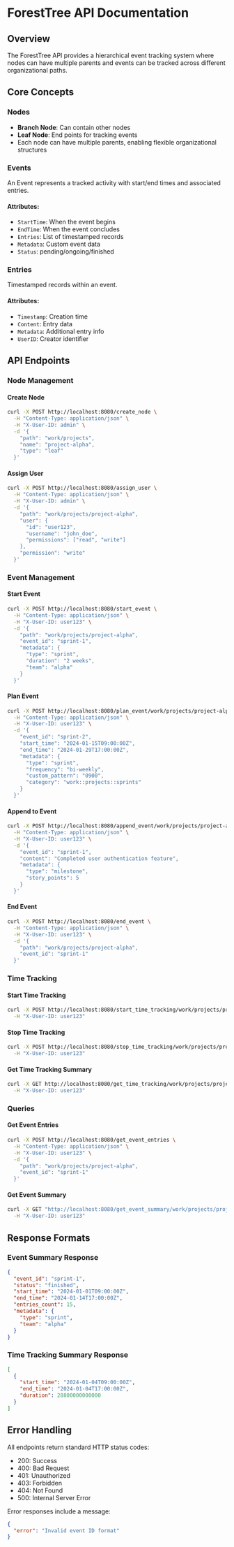 # ForestTree API Documentation

## Overview
The ForestTree API provides a hierarchical event tracking system where nodes can have multiple parents and events can be tracked across different organizational paths.

## Core Concepts

### Nodes
- **Branch Node**: Can contain other nodes
- **Leaf Node**: End points for tracking events
- Each node can have multiple parents, enabling flexible organizational structures

### Events
An Event represents a tracked activity with start/end times and associated entries.

#### Attributes:
- `StartTime`: When the event begins
- `EndTime`: When the event concludes
- `Entries`: List of timestamped records
- `Metadata`: Custom event data
- `Status`: pending/ongoing/finished

### Entries
Timestamped records within an event.

#### Attributes:
- `Timestamp`: Creation time
- `Content`: Entry data
- `Metadata`: Additional entry info
- `UserID`: Creator identifier

## API Endpoints

### Node Management

#### Create Node
```bash
curl -X POST http://localhost:8080/create_node \
  -H "Content-Type: application/json" \
  -H "X-User-ID: admin" \
  -d '{
    "path": "work/projects",
    "name": "project-alpha",
    "type": "leaf"
  }'
```

#### Assign User
```bash
curl -X POST http://localhost:8080/assign_user \
  -H "Content-Type: application/json" \
  -H "X-User-ID: admin" \
  -d '{
    "path": "work/projects/project-alpha",
    "user": {
      "id": "user123",
      "username": "john_doe",
      "permissions": ["read", "write"]
    },
    "permission": "write"
  }'
```

### Event Management

#### Start Event
```bash
curl -X POST http://localhost:8080/start_event \
  -H "Content-Type: application/json" \
  -H "X-User-ID: user123" \
  -d '{
    "path": "work/projects/project-alpha",
    "event_id": "sprint-1",
    "metadata": {
      "type": "sprint",
      "duration": "2 weeks",
      "team": "alpha"
    }
  }'
```

#### Plan Event
```bash
curl -X POST http://localhost:8080/plan_event/work/projects/project-alpha \
  -H "Content-Type: application/json" \
  -H "X-User-ID: user123" \
  -d '{
    "event_id": "sprint-2",
    "start_time": "2024-01-15T09:00:00Z",
    "end_time": "2024-01-29T17:00:00Z",
    "metadata": {
      "type": "sprint",
      "frequency": "bi-weekly",
      "custom_pattern": "0900",
      "category": "work::projects::sprints"
    }
  }'
```

#### Append to Event
```bash
curl -X POST http://localhost:8080/append_event/work/projects/project-alpha \
  -H "Content-Type: application/json" \
  -H "X-User-ID: user123" \
  -d '{
    "event_id": "sprint-1",
    "content": "Completed user authentication feature",
    "metadata": {
      "type": "milestone",
      "story_points": 5
    }
  }'
```

#### End Event
```bash
curl -X POST http://localhost:8080/end_event \
  -H "Content-Type: application/json" \
  -H "X-User-ID: user123" \
  -d '{
    "path": "work/projects/project-alpha",
    "event_id": "sprint-1"
  }'
```

### Time Tracking

#### Start Time Tracking
```bash
curl -X POST http://localhost:8080/start_time_tracking/work/projects/project-alpha \
  -H "X-User-ID: user123"
```

#### Stop Time Tracking
```bash
curl -X POST http://localhost:8080/stop_time_tracking/work/projects/project-alpha \
  -H "X-User-ID: user123"
```

#### Get Time Tracking Summary
```bash
curl -X GET http://localhost:8080/get_time_tracking/work/projects/project-alpha \
  -H "X-User-ID: user123"
```

### Queries

#### Get Event Entries
```bash
curl -X POST http://localhost:8080/get_event_entries \
  -H "Content-Type: application/json" \
  -H "X-User-ID: user123" \
  -d '{
    "path": "work/projects/project-alpha",
    "event_id": "sprint-1"
  }'
```

#### Get Event Summary
```bash
curl -X GET "http://localhost:8080/get_event_summary/work/projects/project-alpha?event_id=sprint-1" \
  -H "X-User-ID: user123"
```

## Response Formats

### Event Summary Response
```json
{
  "event_id": "sprint-1",
  "status": "finished",
  "start_time": "2024-01-01T09:00:00Z",
  "end_time": "2024-01-14T17:00:00Z",
  "entries_count": 15,
  "metadata": {
    "type": "sprint",
    "team": "alpha"
  }
}
```

### Time Tracking Summary Response
```json
[
  {
    "start_time": "2024-01-04T09:00:00Z",
    "end_time": "2024-01-04T17:00:00Z",
    "duration": 28800000000000
  }
]
```

## Error Handling
All endpoints return standard HTTP status codes:
- 200: Success
- 400: Bad Request
- 401: Unauthorized
- 403: Forbidden
- 404: Not Found
- 500: Internal Server Error

Error responses include a message:
```json
{
  "error": "Invalid event ID format"
}
```
